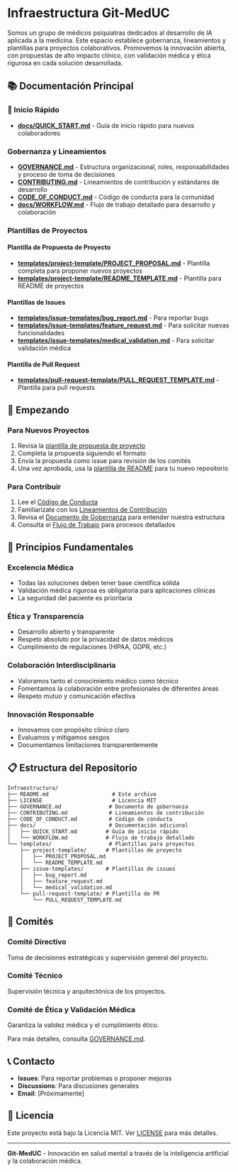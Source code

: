 # Infraestructura Git-MedUC

Somos un grupo de médicos psiquiatras dedicados al desarrollo de IA aplicada a la medicina. Este espacio establece gobernanza, lineamientos y plantillas para proyectos colaborativos. Promovemos la innovación abierta, con propuestas de alto impacto clínico, con validación médica y ética rigurosa en cada solución desarrollada.

## 📚 Documentación Principal

### 🚀 Inicio Rápido
- **[docs/QUICK_START.md](docs/QUICK_START.md)** - Guía de inicio rápido para nuevos colaboradores

### Gobernanza y Lineamientos
- **[GOVERNANCE.md](GOVERNANCE.md)** - Estructura organizacional, roles, responsabilidades y proceso de toma de decisiones
- **[CONTRIBUTING.md](CONTRIBUTING.md)** - Lineamientos de contribución y estándares de desarrollo
- **[CODE_OF_CONDUCT.md](CODE_OF_CONDUCT.md)** - Código de conducta para la comunidad
- **[docs/WORKFLOW.md](docs/WORKFLOW.md)** - Flujo de trabajo detallado para desarrollo y colaboración

### Plantillas de Proyectos

#### Plantilla de Propuesta de Proyecto
- **[templates/project-template/PROJECT_PROPOSAL.md](templates/project-template/PROJECT_PROPOSAL.md)** - Plantilla completa para proponer nuevos proyectos
- **[templates/project-template/README_TEMPLATE.md](templates/project-template/README_TEMPLATE.md)** - Plantilla para README de proyectos

#### Plantillas de Issues
- **[templates/issue-templates/bug_report.md](templates/issue-templates/bug_report.md)** - Para reportar bugs
- **[templates/issue-templates/feature_request.md](templates/issue-templates/feature_request.md)** - Para solicitar nuevas funcionalidades
- **[templates/issue-templates/medical_validation.md](templates/issue-templates/medical_validation.md)** - Para solicitar validación médica

#### Plantilla de Pull Request
- **[templates/pull-request-template/PULL_REQUEST_TEMPLATE.md](templates/pull-request-template/PULL_REQUEST_TEMPLATE.md)** - Plantilla para pull requests

## 🚀 Empezando

### Para Nuevos Proyectos
1. Revisa la [plantilla de propuesta de proyecto](templates/project-template/PROJECT_PROPOSAL.md)
2. Completa la propuesta siguiendo el formato
3. Envía la propuesta como issue para revisión de los comités
4. Una vez aprobada, usa la [plantilla de README](templates/project-template/README_TEMPLATE.md) para tu nuevo repositorio

### Para Contribuir
1. Lee el [Código de Conducta](CODE_OF_CONDUCT.md)
2. Familiarízate con los [Lineamientos de Contribución](CONTRIBUTING.md)
3. Revisa el [Documento de Gobernanza](GOVERNANCE.md) para entender nuestra estructura
4. Consulta el [Flujo de Trabajo](docs/WORKFLOW.md) para procesos detallados

## 🏥 Principios Fundamentales

### Excelencia Médica
- Todas las soluciones deben tener base científica sólida
- Validación médica rigurosa es obligatoria para aplicaciones clínicas
- La seguridad del paciente es prioritaria

### Ética y Transparencia
- Desarrollo abierto y transparente
- Respeto absoluto por la privacidad de datos médicos
- Cumplimiento de regulaciones (HIPAA, GDPR, etc.)

### Colaboración Interdisciplinaria
- Valoramos tanto el conocimiento médico como técnico
- Fomentamos la colaboración entre profesionales de diferentes áreas
- Respeto mutuo y comunicación efectiva

### Innovación Responsable
- Innovamos con propósito clínico claro
- Evaluamos y mitigamos sesgos
- Documentamos limitaciones transparentemente

## 📋 Estructura del Repositorio

```
Infraestructura/
├── README.md                    # Este archivo
├── LICENSE                      # Licencia MIT
├── GOVERNANCE.md               # Documento de gobernanza
├── CONTRIBUTING.md             # Lineamientos de contribución
├── CODE_OF_CONDUCT.md          # Código de conducta
├── docs/                       # Documentación adicional
│   ├── QUICK_START.md         # Guía de inicio rápido
│   └── WORKFLOW.md            # Flujo de trabajo detallado
└── templates/                  # Plantillas para proyectos
    ├── project-template/      # Plantillas de proyecto
    │   ├── PROJECT_PROPOSAL.md
    │   └── README_TEMPLATE.md
    ├── issue-templates/       # Plantillas de issues
    │   ├── bug_report.md
    │   ├── feature_request.md
    │   └── medical_validation.md
    └── pull-request-template/ # Plantilla de PR
        └── PULL_REQUEST_TEMPLATE.md
```

## 🤝 Comités

### Comité Directivo
Toma de decisiones estratégicas y supervisión general del proyecto.

### Comité Técnico
Supervisión técnica y arquitectónica de los proyectos.

### Comité de Ética y Validación Médica
Garantiza la validez médica y el cumplimiento ético.

Para más detalles, consulta [GOVERNANCE.md](GOVERNANCE.md).

## 📞 Contacto

- **Issues**: Para reportar problemas o proponer mejoras
- **Discussions**: Para discusiones generales
- **Email**: [Próximamente]

## 📄 Licencia

Este proyecto está bajo la Licencia MIT. Ver [LICENSE](LICENSE) para más detalles.

---

**Git-MedUC** - Innovación en salud mental a través de la inteligencia artificial y la colaboración médica.
